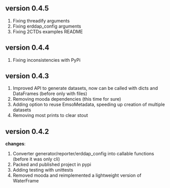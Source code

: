 ## version 0.4.5 ##
1. Fixing threadify arguments
2. Fixing erddap_config arguments
3. Fixing 2CTDs examples README

## version 0.4.4 ##
1. Fixing inconsistencies with PyPi

## version 0.4.3 ##
1. Improved API to generate datasets, now can be called with dicts and DataFrames (before only with files)
2. Removing mooda dependencies (this time for sure)
3. Adding option to reuse EmsoMetadata, speeding up creation of multiple datasets
4. Removing most prints to clear stout

## version 0.4.2 ##

**changes**:
1. Converter generator/reporter/erddap_config into callable functions (before it was only cli)
2. Packed and published project in pypi
3. Adding testing with unittests
4. Removed mooda and reimplemented a lightweight version of WaterFrame